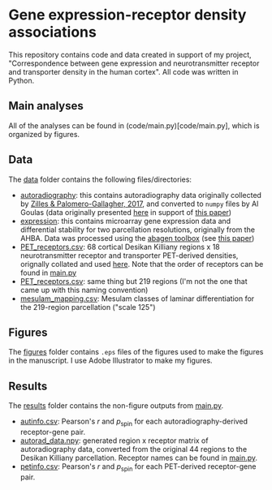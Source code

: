 # Gene expression-receptor density associations
This repository contains code and data created in support of my project, "Correspondence between gene expression and neurotransmitter receptor and transporter density in the human cortex".
All code was written in Python.

## Main analyses
All of the analyses can be found in (code/main.py)[code/main.py], which is organized by figures.

## Data
The [data](data/) folder contains the following files/directories:
- [autoradiography](data/autoradiography/): this contains autoradiography data originally collected by [Zilles & Palomero-Gallagher, 2017](https://www.frontiersin.org/articles/10.3389/fnana.2017.00078/full), and converted to `numpy` files by Al Goulas (data originally presented [here](https://github.com/AlGoulas/receptor_principles) in support of [this paper](https://www.pnas.org/content/118/3/e2020574118/tab-article-info))
- [expression](data/expression/): this contains microarray gene expression data and differential stability for two parcellation resolutions, originally from the AHBA. Data was processed using the [abagen toolbox](https://github.com/rmarkello/abagen) (see [this paper](https://www.biorxiv.org/content/10.1101/2021.07.08.451635v1))
- [PET_receptors.csv](data/PET_receptors.csv): 68 cortical Desikan Killiany regions x 18 neurotransmitter receptor and transporter PET-derived densities, orignally collated and used [here](doesnotexistyetsorry). Note that the order of receptors can be found in [main.py](code/main.py)
- [PET_receptors.csv](data/PET_receptors_scale125.csv): same thing but 219 regions (I'm not the one that came up with this naming convention)
- [mesulam_mapping.csv](data/mesulam_mapping.csv): Mesulam classes of laminar differentiation for the 219-region parcellation ("scale 125")

## Figures
The [figures](figures/) folder contains `.eps` files of the figures used to make the figures in the manuscript.
I use Adobe Illustrator to make my figures.

## Results
The [results](results/) folder contains the non-figure outputs from [main.py](code/main.py).
- [autinfo.csv](results/autinfo.csv): Pearson's $r$ and $p_\text{spin}$ for each autoradiography-derived receptor-gene pair.
- [autorad_data.npy](results/autorad_data.npy): generated region x receptor matrix of autoradiography data, converted from the original 44 regions to the Desikan Killiany parcellation. Receptor names can be found in [main.py](code/main.py).
- [petinfo.csv](results/petinfo.csv): Pearson's $r$ and $p_\text{spin}$ for each PET-derived receptor-gene pair.
